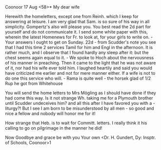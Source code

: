  Coonoor 17 Aug <58>*
My dear wife

Herewith the homeletters, except one from Reinh. which I keep for answering at leisure. I am very glad that Sam. is so sure of his way in all simplicity. Gompertz's also will please you. You best read the 2d part for yourself and do not communicate it. I send some white paper with this, wherein the latest Homenews for Fr. to look at, for your girls to write on. - Your answers I ought to get on Sunday. 22d - from Scudder's note you see that I had this time 2 services Tamil for him and Engl in the afternoon. It is rather much, and I observe that I found hardly any sleep after it: but the chest seems again equal to it. - We spoke to Hoch about the nervousness of his manner in preaching. Then it came to the light that he was not aware of it, nor had his wife ever told him. I laughed heartily and said you would have criticized me earlier and not for mere manner either. If a wife is not to do one this service who will. - Rama is quite well - the horsek glad of 1/2 Rup he got from Whitehouse

You will send the home letters to Mrs Mögling as I should have done if they had come this way. Is it not strange Wh. taking me for a Plymouth brother until Scudder undeceives him? and all this after I have favored you with a - liturgy?! But I see I am born to be misunderstood by all men - so good and nice a fellow and nobody will honor me for it!

How strange that Heb. is to wait for Committ. letters. I really think it his calling to go on pilgrimage in the manner he did!

Now Goodbye and grace be with you
 Your own
 <Dr. H. Gundert, Dy: Insptr. of Schools, Coonoor>1

